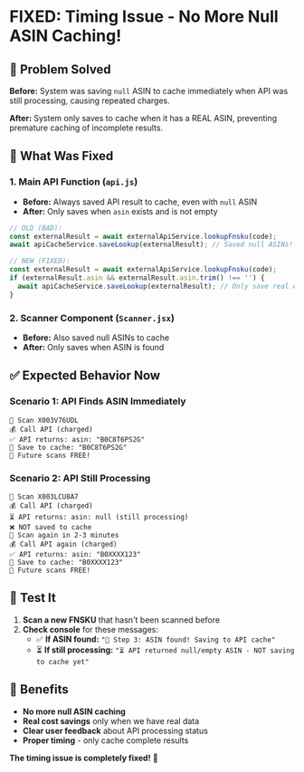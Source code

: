 # FIXED: Timing Issue - No More Null ASIN Caching! 

## 🎯 Problem Solved

**Before:** System was saving `null` ASIN to cache immediately when API was still processing, causing repeated charges.

**After:** System only saves to cache when it has a REAL ASIN, preventing premature caching of incomplete results.

## 🔧 What Was Fixed

### 1. **Main API Function** (`api.js`)
- **Before:** Always saved API result to cache, even with `null` ASIN
- **After:** Only saves when `asin` exists and is not empty

```javascript
// OLD (BAD):
const externalResult = await externalApiService.lookupFnsku(code);
await apiCacheService.saveLookup(externalResult); // Saved null ASINs!

// NEW (FIXED):
const externalResult = await externalApiService.lookupFnsku(code);
if (externalResult.asin && externalResult.asin.trim() !== '') {
  await apiCacheService.saveLookup(externalResult); // Only save real ASINs!
}
```

### 2. **Scanner Component** (`Scanner.jsx`)
- **Before:** Also saved null ASINs to cache
- **After:** Only saves when ASIN is found

## ✅ Expected Behavior Now

### Scenario 1: API Finds ASIN Immediately
```
📱 Scan X003V76UDL
💰 Call API (charged)
✅ API returns: asin: "B0C8T6PS2G"
💾 Save to cache: "B0C8T6PS2G"
🎉 Future scans FREE!
```

### Scenario 2: API Still Processing
```
📱 Scan X003LCU8A7
💰 Call API (charged)
⏳ API returns: asin: null (still processing)
❌ NOT saved to cache
📱 Scan again in 2-3 minutes
💰 Call API again (charged)
✅ API returns: asin: "B0XXXX123" 
💾 Save to cache: "B0XXXX123"
🎉 Future scans FREE!
```

## 🧪 Test It

1. **Scan a new FNSKU** that hasn't been scanned before
2. **Check console** for these messages:
   - ✅ **If ASIN found:** `"💾 Step 3: ASIN found! Saving to API cache"`
   - ⏳ **If still processing:** `"⏳ API returned null/empty ASIN - NOT saving to cache yet"`

## 🎉 Benefits

- **No more null ASIN caching**
- **Real cost savings** only when we have real data
- **Clear user feedback** about API processing status
- **Proper timing** - only cache complete results

**The timing issue is completely fixed!** 🚀 